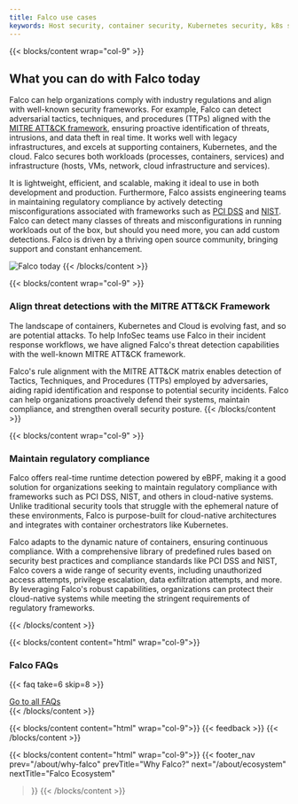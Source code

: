 ```yaml
---
title: Falco use cases
keywords: Host security, container security, Kubernetes security, k8s security, cloud security, runtime security, detection, intrusion detection, Detect, Respond
---
```


{{< blocks/content wrap="col-9" >}}
<h2>What you can do with Falco today</h2>

Falco can help organizations comply with industry regulations and align with well-known security frameworks. For example, Falco can detect adversarial tactics, techniques, and procedures (TTPs) aligned with the [MITRE ATT&CK framework](https://falco.org/blog/tidal-registry-release/), ensuring proactive identification of threats, intrusions, and data theft in real time. It works well with legacy infrastructures, and excels at supporting containers, Kubernetes, and the cloud. Falco secures both workloads (processes, containers, services) and infrastructure (hosts, VMs, network, cloud infrastructure and services). 

It is lightweight, efficient, and scalable, making it ideal to use in both development and production. Furthermore, Falco assists engineering teams in maintaining regulatory compliance by actively detecting misconfigurations associated with frameworks such as [PCI DSS](https://falco.org/blog/falco-pci-controls/) and [NIST](https://falco.org/blog/falco-nist-controls/). Falco can detect many classes of threats and misconfigurations in running workloads out of the box, but should you need more, you can add custom detections. Falco is driven by a thriving open source community, bringing support and constant enhancement.

![Falco today](/img/about/falco_today.svg#img-fit)
{{< /blocks/content >}}

{{< blocks/content wrap="col-9" >}}
<h3>Align threat detections with the MITRE ATT&CK Framework</h3>

The landscape of containers, Kubernetes and Cloud is evolving fast, and so are potential attacks. To help InfoSec teams use Falco in their incident response workflows, we have aligned Falco's threat detection capabilities with the well-known MITRE ATT&CK framework. 

Falco's rule alignment with the MITRE ATT&CK matrix enables detection of Tactics, Techniques, and Procedures (TTPs) employed by adversaries, aiding rapid identification and response to potential security incidents. Falco can help organizations proactively defend their systems, maintain compliance, and strengthen overall security posture.
{{< /blocks/content >}}

{{< blocks/content wrap="col-9" >}}
<h3>Maintain regulatory compliance</h3>

Falco offers real-time runtime detection powered by eBPF, making it a good solution for organizations seeking to maintain regulatory compliance with frameworks such as PCI DSS, NIST, and others in cloud-native systems. Unlike traditional security tools that struggle with the ephemeral nature of these environments, Falco is purpose-built for cloud-native architectures and integrates with container orchestrators like Kubernetes. 

Falco adapts to the dynamic nature of containers, ensuring continuous compliance. With a comprehensive library of predefined rules based on security best practices and compliance standards like PCI DSS and NIST, Falco covers a wide range of security events, including unauthorized access attempts, privilege escalation, data exfiltration attempts, and more. By leveraging Falco's robust capabilities, organizations can protect their cloud-native systems while meeting the stringent requirements of regulatory frameworks.

{{< /blocks/content >}}

{{< blocks/content content="html" wrap="col-9">}}
  <h3 class="mb-3">Falco FAQs</h3>

  {{< faq take=6 skip=8 >}}

  <div class="text-center mt-5">
    <a href="/about/faq/" class="text-center btn btn-primary btn-lg">Go to all FAQs</a>
  </div>
{{< /blocks/content >}}

{{< blocks/content content="html" wrap="col-9">}}
{{< feedback >}}
{{< /blocks/content >}}

{{< blocks/content content="html" wrap="col-9">}}
{{< footer_nav 
  prev="/about/why-falco"
  prevTitle="Why Falco?"
  next="/about/ecosystem" 
  nextTitle="Falco Ecosystem" 
>}}
{{< /blocks/content >}}
